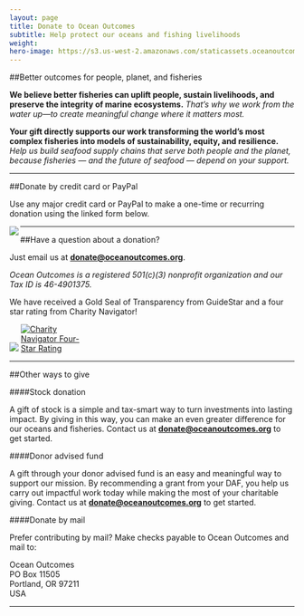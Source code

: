 ```yaml
---
layout: page 
title: Donate to Ocean Outcomes
subtitle: Help protect our oceans and fishing livelihoods
weight: 
hero-image: https://s3.us-west-2.amazonaws.com/staticassets.oceanoutcomes.org/hero+photos/donate+image+collage+1.png
---
```

##Better outcomes for people, planet, and fisheries

**We believe better fisheries can uplift people, sustain livelihoods, and preserve the integrity of marine ecosystems.** *That’s why we work from the water up—to create meaningful change where it matters most.*

**Your gift directly supports our work transforming the world’s most complex fisheries into models of sustainability, equity, and resilience.** *Help us build seafood supply chains that serve both people and the planet, because fisheries — and the future of seafood — depend on your support.*

-----
##Donate by credit card or PayPal

Use any major credit card or PayPal to make a one-time or recurring donation using the linked form below.

<a href="https://www.paypal.com/donate/?hosted_button_id=RLSAM768TQYCG"><img align="left" src="https://s3.us-west-2.amazonaws.com/staticassets.oceanoutcomes.org/embedded+photos/paypal+donate+form+donation+page+embed.png"></a>

-----
##Have a question about a donation?

Just email us at **donate@oceanoutcomes.org**.  

*Ocean Outcomes is a registered 501(c)(3) nonprofit organization and our Tax ID is 46-4901375.* 

We have received a Gold Seal of Transparency from GuideStar and a four star rating from Charity Navigator!

<a href="https://www.guidestar.org/profile/shared/9c87b1e5-f828-4ef4-9f52-ad1d33ab3eb6" target="_blank"><img src="https://widgets.guidestar.org/TransparencySeal/9523457" /></a>    <a href="https://www.charitynavigator.org/ein/464901375" target="_blank" ><img src="https://charitynavigator.org/content/dam/cn/cn/badges/Four-StarRatingBadge-FullColor.png" alt="Charity Navigator Four-Star Rating" style="max-width: 110px;"/></a>
  
-----

##Other ways to give

####Stock donation  

A gift of stock is a simple and tax-smart way to turn investments into lasting impact. By giving in this way, you can make an even greater difference for our oceans and fisheries. Contact us at **donate@oceanoutcomes.org** to get started.

####Donor advised fund  

A gift through your donor advised fund is an easy and meaningful way to support our mission. By recommending a grant from your DAF, you help us carry out impactful work today while making the most of your charitable giving. Contact us at **donate@oceanoutcomes.org** to get started.

####Donate by mail 

Prefer contributing by mail? Make checks payable to Ocean Outcomes and mail to:

Ocean Outcomes  
PO Box 11505  
Portland, OR 97211  
USA  

-----
